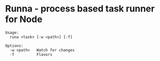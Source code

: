# Runna - process based task runner for Node

```
Usage:
  runa <task> [-w <path>] [-f]

Options:
  -w <path>   Watch for changes
  -f          Flavors
```

